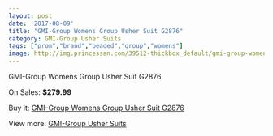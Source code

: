 ```yaml
---
layout: post
date: '2017-08-09'
title: "GMI-Group Womens Group Usher Suit G2876"
category: GMI-Group Usher Suits
tags: ["prom","brand","beaded","group","womens"]
image: http://img.princessan.com/39512-thickbox_default/gmi-group-womens-group-usher-suit-g2876.jpg
---
```

GMI-Group Womens Group Usher Suit G2876

On Sales: **$279.99**
<a href="https://www.princessan.com/en/18387-gmi-group-womens-group-usher-suit-g2876.html"><amp-img layout="responsive" width="600" height="600" src="//img.princessan.com/39512-thickbox_default/gmi-group-womens-group-usher-suit-g2876.jpg" alt="GMI-Group Womens Group Usher Suit G2876 0" /></a>

Buy it: [GMI-Group Womens Group Usher Suit G2876](https://www.princessan.com/en/18387-gmi-group-womens-group-usher-suit-g2876.html "GMI-Group Womens Group Usher Suit G2876")

View more: [GMI-Group Usher Suits](https://www.princessan.com/en/167- "GMI-Group Usher Suits")